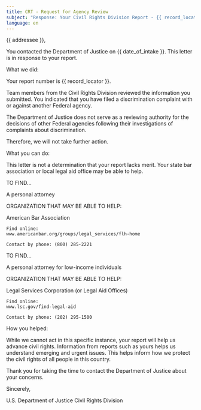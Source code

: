 ```yaml
---
title: CRT - Request for Agency Review
subject: "Response: Your Civil Rights Division Report - {{ record_locator }} from the {{ section_name }} Section"
language: en
---
```

{{ addressee }},

You contacted the Department of Justice on {{ date_of_intake }}. This letter is in response to your report.

What we did:

Your report number is {{ record_locator }}.

Team members from the Civil Rights Division reviewed the information you submitted.  You indicated that you have filed a discrimination complaint with or against another Federal agency.

The Department of Justice does not serve as a reviewing authority for the decisions of other Federal agencies following their investigations of complaints about discrimination.

Therefore, we will not take further action.

What you can do:

This letter is not a determination that your report lacks merit. Your state bar association or local legal aid office may be able to help.

TO FIND...

A personal attorney

ORGANIZATION THAT MAY BE ABLE TO HELP:

American Bar Association

    Find online:
    www.americanbar.org/groups/legal_services/flh-home

    Contact by phone: (800) 285-2221

TO FIND...

A personal attorney for low-income individuals

ORGANIZATION THAT MAY BE ABLE TO HELP:

Legal Services Corporation (or Legal Aid Offices)

    Find online:
    www.lsc.gov/find-legal-aid

    Contact by phone: (202) 295-1500

How you helped:

While we cannot act in this specific instance, your report will help us advance civil rights. Information from reports such as yours helps us understand emerging and urgent issues. This helps inform how we protect the civil rights of all people in this country.

Thank you for taking the time to contact the Department of Justice about your concerns.

Sincerely,

U.S. Department of Justice
Civil Rights Division
